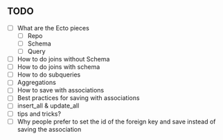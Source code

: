 ## TODO

- [ ] What are the Ecto pieces
  - [ ] Repo
  - [ ] Schema
  - [ ] Query
- [ ] How to do joins without Schema
- [ ] How to do joins with schema
- [ ] How to do subqueries
- [ ] Aggregations
- [ ] How to save with associations
- [ ] Best practices for saving with associations
- [ ] insert_all & update_all
- [ ] tips and tricks?
- [ ] Why people prefer to set the id of the foreign key and save instead of saving the association

